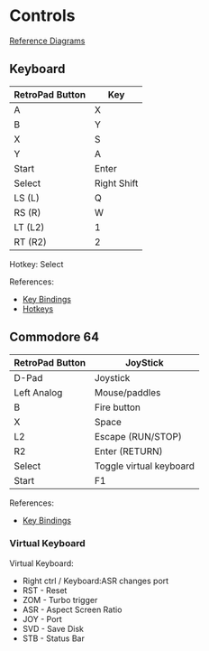 # Controls

[Reference Diagrams](https://retropie.org.uk/docs/Controller-Configuration/#controller-configuration)

## Keyboard

| RetroPad Button | Key         |
| ----------------| ----------- |
| A               | X           |
| B               | Y           |
| X               | S           |
| Y               | A           |
| Start           | Enter       |
| Select          | Right Shift |
| LS (L)          | Q           |
| RS (R)          | W           |
| LT (L2)         | 1           |
| RT (R2)         | 2           |

Hotkey: Select

References:

* [Key Bindings](https://docs.libretro.com/guides/input-and-controls/#default-retroarch-keyboard-bindings)
* [Hotkeys](https://retropie.org.uk/docs/Controller-Configuration/#hotkey)

## Commodore 64

| RetroPad Button | JoyStick                |
| --------------- | ----------------------- |
| D-Pad           | Joystick                |
| Left Analog     | Mouse/paddles           |
| B               | Fire button             |
| X               | Space                   |
| L2              | Escape (RUN/STOP)       |
| R2              | Enter (RETURN)          |
| Select          | Toggle virtual keyboard |
| Start           | F1                      |

References:

* [Key Bindings](https://retropie.org.uk/docs/Commodore-64-VIC-20-PET/#controls_1)

### Virtual Keyboard

Virtual Keyboard:

* Right ctrl / Keyboard:ASR changes port
* RST - Reset
* ZOM - Turbo trigger
* ASR - Aspect Screen Ratio
* JOY - Port
* SVD - Save Disk
* STB - Status Bar